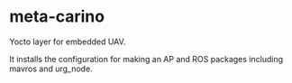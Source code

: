 # meta-carino
Yocto layer for embedded UAV.

It installs the configuration for making an AP and ROS packages including mavros and urg_node.
